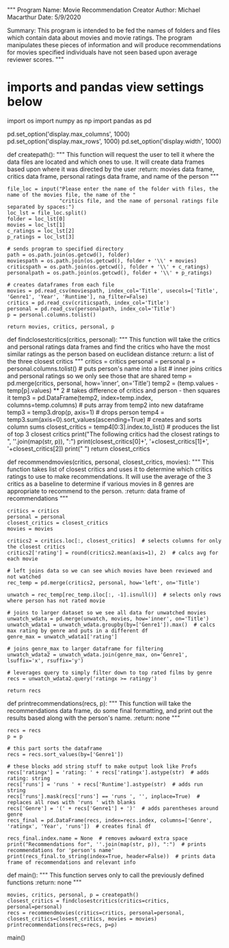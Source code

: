 """
Program Name: Movie Recommendation Creator
Author: Michael Macarthur
Date: 5/9/2020

Summary: This program is intended to be fed the names of folders and files which contain data about movies and movie
ratings. The program manipulates these pieces of information and will produce recommendations for movies specified
individuals have not seen based upon average reviewer scores.
"""

# imports and pandas view settings below

import os
import numpy as np
import pandas as pd

pd.set_option('display.max_columns', 1000)
pd.set_option('display.max_rows', 1000)
pd.set_option('display.width', 1000)


def createpath():
    """
    This function will request the user to tell it where the data files are located and which ones to use. It will
    create data frames based upon where it was directed by the user
    :return: movies data frame, critics data frame, personal ratings data frame, and name of the person
    """

    file_loc = input("Please enter the name of the folder with files, the name of the movies file, the name of the "
                     "critics file, and the name of personal ratings file separated by spaces:")
    loc_lst = file_loc.split()
    folder = loc_lst[0]
    movies = loc_lst[1]
    c_ratings = loc_lst[2]
    p_ratings = loc_lst[3]

    # sends program to specified directory
    path = os.path.join(os.getcwd(), folder)
    moviespath = os.path.join(os.getcwd(), folder + '\\' + movies)
    criticspath = os.path.join(os.getcwd(), folder + '\\' + c_ratings)
    personalpath = os.path.join(os.getcwd(), folder + '\\' + p_ratings)

    # creates dataframes from each file
    movies = pd.read_csv(moviespath, index_col='Title', usecols=['Title', 'Genre1', 'Year', 'Runtime'], na_filter=False)
    critics = pd.read_csv(criticspath, index_col='Title')
    personal = pd.read_csv(personalpath, index_col='Title')
    p = personal.columns.tolist()

    return movies, critics, personal, p


def findclosestcritics(critics, personal):
    """
    This function will take the critics and personal ratings data frames and find the critics who have the most similar
    ratings as the person based on euclidean distance
    :return: a list of the three closest critics
    """
    critics = critics
    personal = personal
    p = personal.columns.tolist()  # puts person's name into a list
    # inner joins critics and personal ratings so we only see those that are shared
    temp = pd.merge(critics, personal, how='inner', on='Title')
    temp2 = (temp.values - temp[p].values) ** 2  # takes difference of critics and person - then squares it
    temp3 = pd.DataFrame(temp2, index=temp.index, columns=temp.columns)  # puts array from temp2 into new dataframe
    temp3 = temp3.drop(p, axis=1)  # drops person
    temp4 = temp3.sum(axis=0).sort_values(ascending=True)  # creates and sorts column sums
    closest_critics = temp4[0:3].index.to_list()  # produces the list of top 3 closest critics
    print("The following critics had the closest ratings to ", ''.join(map(str, p)), ":")
    print(closest_critics[0]+', '+closest_critics[1]+', '+closest_critics[2])
    print(" ")
    return closest_critics


def recommendmovies(critics, personal, closest_critics, movies):
    """
    This function takes list of closest critics and uses it to determine which critics ratings to use to make
    recommendations. It will use the average of the 3 critics as a baseline to determine if various movies in 8 genres
    are appropriate to recommend to the person.
    :return: data frame of recommendations
    """

    critics = critics
    personal = personal
    closest_critics = closest_critics
    movies = movies

    critics2 = critics.loc[:, closest_critics]  # selects columns for only the closest critics
    critics2['rating'] = round(critics2.mean(axis=1), 2)  # calcs avg for each movie

    # left joins data so we can see which movies have been reviewed and not watched
    rec_temp = pd.merge(critics2, personal, how='left', on='Title')

    unwatch = rec_temp[rec_temp.iloc[:, -1].isnull()]  # selects only rows where person has not rated movie

    # joins to larger dataset so we see all data for unwatched movies
    unwatch_wdata = pd.merge(unwatch, movies, how='inner', on='Title')
    unwatch_wdata1 = unwatch_wdata.groupby(by=['Genre1']).max()  # calcs max rating by genre and puts in a different df
    genre_max = unwatch_wdata1['rating']

    # joins genre_max to larger dataframe for filtering
    unwatch_wdata2 = unwatch_wdata.join(genre_max, on='Genre1', lsuffix='x', rsuffix='y')

    # leverages query to simply filter down to top rated films by genre
    recs = unwatch_wdata2.query('ratingx >= ratingy')

    return recs


def printrecommendations(recs, p):
    """
    This function will take the recommendations data frame, do some final formatting, and print out the results based
    along with the person's name.
    :return: none
    """

    recs = recs
    p = p

    # this part sorts the dataframe
    recs = recs.sort_values(by=['Genre1'])

    # these blocks add string stuff to make output look like Profs
    recs['ratingx'] = 'rating: ' + recs['ratingx'].astype(str)  # adds rating: string
    recs['runs'] = 'runs ' + recs['Runtime'].astype(str)  # adds run string
    recs['runs'].mask(recs['runs'] == 'runs ', '', inplace=True)  # replaces all rows with 'runs ' with blanks
    recs['Genre'] = '(' + recs['Genre1'] + ')'  # adds parentheses around genre
    recs_final = pd.DataFrame(recs, index=recs.index, columns=['Genre', 'ratingx', 'Year', 'runs'])  # creates final df

    recs_final.index.name = None  # removes awkward extra space
    print("Recommendations for", ''.join(map(str, p)), ":")  # prints recommendations for 'person's name'
    print(recs_final.to_string(index=True, header=False))  # prints data frame of recommendations and relevant info


def main():
    """
    This function serves only to call the previously defined functions
    :return: none
    """

    movies, critics, personal, p = createpath()
    closest_critics = findclosestcritics(critics=critics, personal=personal)
    recs = recommendmovies(critics=critics, personal=personal, closest_critics=closest_critics, movies = movies)
    printrecommendations(recs=recs, p=p)

main()


